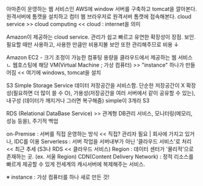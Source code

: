 아마존이 운영하는 웹 서비스인 AWS에 window 서버를 구축하고 tomcat을 깔아본다.
원격서버에 톰캣을 설치하고 컴터 웹 브라우저로 원격서버 톰캣에 접속해본다.
cloud service >> cloud computing << cloud : internet을 의미

Amazon이 제공하는 cloud service.
관리가 쉽고 빠르고 유연한 확장성이 장점. 보안. 필요할 때만 사용하고, 사용한 만큼만 비용지불
보안 또한 관리해주므로 비용 ↓  

Amazon EC2 - 크기 조정이 가능한 컴퓨팅 용량을 클라우드에서 제공하는 웹 서비스
ㄴ 웹호스팅에 해당
VM(Virtual Machine ; 가상 컴퓨터) >> "instance" 하나가 만들어짐 << 여기에 windows, tomcat을 설치

S3 Simple Storage Service 데이터 저장공간을 서비스함. 단순한 저장공간이 X 
확장성(필요하면 더 많이 쓸 수 O), 가용성(저장공간을 여러 서버에서 같이 공유할 수 있는), 내구성 (데이터가 깨지거나 그러면 복구해줌)
simple이 3개라 S3

RDS (Relational DataBase Service) >> 관계형 DB관리 서비스, 모니터링(메모리, 성능 등을), 주기적 백업

  on-Premise : 서버를 직접 운영하는 방식    << 직접? 관리자 필요 | 회사에 가지고 있거나, IDC를 이용
  Serverless : 서버 작업을 서버내부가 아닌 '클라우드 서비스'로 처리   << 최근 추세 (S3나 RDS << 클라우드 서비스)
  Region : 데이터 센터가 '물리적'으로 존재하는 곳. (ex. 서울 Region) 
  CDN(Content Delivery Network) : 정적 리소스를 빠르게 제공할 수 있게 전세계의 캐시서버에 복제해주는 서비스.

※ instance : 가상 컴퓨터를 하나 새로 만든 것!

